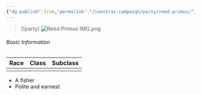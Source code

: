 ```yaml
---
{"dg-publish":true,"permalink":"/ionntras-campaign/party/reed-primus/","created":"","updated":""}
---
```



> [!party]
> ![Reed Primus IMG.png](/img/user/z_Assets/Reed%20Primus%20IMG.png)

###### Basic Information 

| **Race** | **Class** | **Subclass** |
| -------- | --------- | ------------ |
|     |     |  |
- A fisher 
- Polite and earnest

